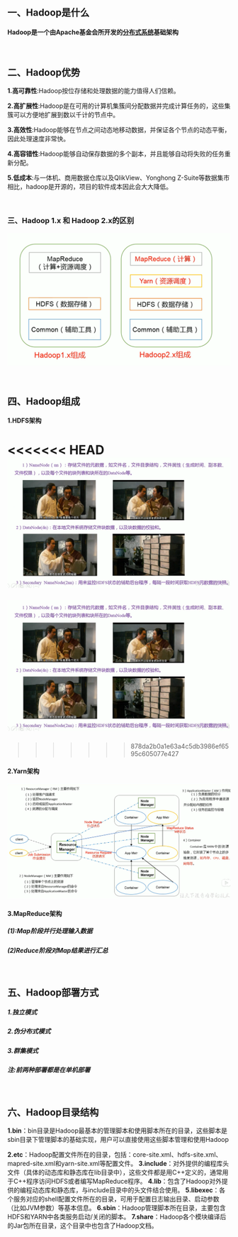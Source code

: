 ## 一、Hadoop是什么

#### Hadoop是一个由Apache基金会所开发的[分布式系统](https://baike.baidu.com/item/分布式系统/4905336)基础架构

<br>

## 二、Hadoop优势

**1.高可靠性**:Hadoop按位存储和处理数据的能力值得人们信赖。

**2.高扩展性**:Hadoop是在可用的计算机集簇间分配数据并完成计算任务的，这些集簇可以方便地扩展到数以千计的节点中。

**3.高效性**:Hadoop能够在节点之间动态地移动数据，并保证各个节点的动态平衡，因此处理速度非常快。

**4.高容错性**:Hadoop能够自动保存数据的多个副本，并且能够自动将失败的任务重新分配。

**5.低成本**:与一体机、商用数据仓库以及QlikView、Yonghong Z-Suite等数据集市相比，hadoop是开源的，项目的软件成本因此会大大降低。

<br>

### 三、Hadoop 1.x 和 Hadoop 2.x的区别

![001](001.png)

<br>

## 四、Hadoop组成

#### 1.HDFS架构

<<<<<<< HEAD
![002](002.png)
=======
##### ![002](002.png)
>>>>>>> 878da2b0a1e63a4c5db3986ef6595c605077e427

#### 2.Yarn架构

![003](003.png)

#### 3.MapReduce架构

##### (1):Map阶段并行处理输入数据

##### (2)Reduce阶段对Map结果进行汇总

<br>

## 五、Hadoop部署方式

##### 1.独立模式

##### 2.伪分布式模式

##### 3.群集模式

##### 注:前两种部署都是在单机部署

<br>

## 六、Hadoop目录结构

**1.bin**：bin目录是Hadoop最基本的管理脚本和使用脚本所在的目录，这些脚本是sbin目录下管理脚本的基础实现，用户可以直接使用这些脚本管理和使用Hadoop

**2.etc**：Hadoop配置文件所在的目录，包括：core-site.xml、hdfs-site.xml、mapred-site.xml和yarn-site.xml等配置文件。
**3.include**：对外提供的编程库头文件（具体的动态库和静态库在lib目录中），这些文件都是用C++定义的，通常用于C++程序访问HDFS或者编写MapReduce程序。
**4.lib**：包含了Hadoop对外提供的编程动态库和静态库，与include目录中的头文件结合使用。
**5.libexec**：各个服务对应的shell配置文件所在的目录，可用于配置日志输出目录、启动参数（比如JVM参数）等基本信息。
**6.sbin**：Hadoop管理脚本所在目录，主要包含HDFS和YARN中各类服务启动/关闭的脚本。
**7.share**：Hadoop各个模块编译后的Jar包所在目录，这个目录中也包含了Hadoop文档。

